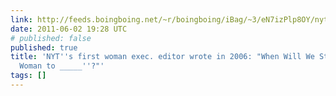 ```yaml
---
link: http://feeds.boingboing.net/~r/boingboing/iBag/~3/eN7izPlp8OY/nyts-first-woman-exe.html
date: 2011-06-02 19:28 UTC
# published: false
published: true
title: 'NYT''s first woman exec. editor wrote in 2006: "When Will We Stop Saying ''First
  Woman to _____''?"'
tags: []
---
```



